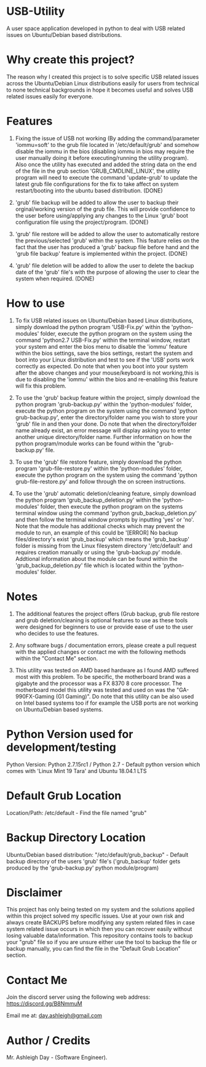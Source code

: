 # USB-Utility

A user space application developed in python to deal with USB related issues on Ubuntu/Debian based distributions.

# Why create this project?

The reason why I created this project is to solve specific USB related issues across the Ubuntu/Debian Linux distributions easily for users from technical to none technical backgrounds in hope it becomes useful and solves USB related issues easily for everyone.

# Features

1. Fixing the issue of USB not working (By adding the command/parameter 'iommu=soft' to the grub file located in '/etc/default/grub' and somehow disable the iommu in the bios (disabling iommu in bios may require the user manually doing it before executing/running the utility program). Also once the utility has executed and added the string data on the end of the file in the grub section 'GRUB_CMDLINE_LINUX', the utility program will need to execute the command 'update-grub' to update the latest grub file configurations for the fix to take affect on system restart/booting into the ubuntu based distribution. (DONE)

2. 'grub' file backup will be added to allow the user to backup their orginal/working version of the grub file. This will provide confidence to the user before using/applying any changes to the Linux 'grub' boot configuration file using the project/program. (DONE)

3. 'grub' file restore will be added to allow the user to automatically restore the previous/selected 'grub' within the system. This feature relies on the fact that the user has produced a 'grub' backup file before hand and the 'grub file backup' feature is implemented within the project. (DONE)
   
4. 'grub' file deletion will be added to allow the user to delete the backup date of the 'grub' file's with the purpose of allowing the user to clear the system when required. (DONE)

# How to use

1. To fix USB related issues on Ubuntu/Debian based Linux distributions, simply download the python program 'USB-Fix.py' within the 'python-modules' folder, execute the python program on the system using the command 
'python2.7 USB-Fix.py' within the terminal window, restart your system and enter the bios menu to disable the 'iommu' feature within the bios settings, save the bios settings, restart the system and boot into your Linux distribution and test to see if the 'USB' ports work correctly as expected. Do note that when you boot into your system after the above changes and your mouse/keyboard is not working,this is due to disabling the 'iommu' within the bios and re-enabling this feature will fix this problem.

2. To use the 'grub' backup feature within the project, simply download the python program 'grub-backup.py' within the 'python-modules' folder, execute the python program on
   the system using the command 'python grub-backup.py', enter the directory/folder name you wish to store your 'grub' file in and then your done. Do note that when the 
   directory/folder name already exist, an error message will display asking you to enter another unique directory/folder name. Further information on how the python program/module
   works can be found within the "grub-backup.py' file.
   
3. To use the 'grub' file restore feature, simply download the python program 'grub-file-restore.py' within the 'python-modules' folder, execute the python program on
   the system using the command 'python grub-file-restore.py' and follow through the on screen instructions.

4. To use the 'grub' automatic deletion/cleaning feature, simply download the python program 'grub_backup_deletion.py'  within the 'python-modules' folder, then execute the python program on
   the systems terminal window using the command 'python grub_backup_deletion.py' and then follow the terminal window prompts by inputting 'yes' or 'no'. Note that the module has additional checks which may prevent the module to run, an example of this could be '[ERROR] No backup files/directory's exist 'grub_backup' which means the 'grub_backup' folder is missing from the Linux filesystem directory '/etc/default' and requires creation manually or using the 'grub-backup.py' module. Addtional information about the module can be found within the 'grub_backup_deletion.py' file which is located within the 'python-modules' folder.
   
# Notes

1. The additional features the project offers (Grub backup, grub file restore and grub deletion/cleaning is optional features to use as these tools were designed for beginners to use or provide ease of use to the user who decides to use the features.

2. Any software bugs / documentation errors, please create a pull request with the applied changes or contact me with the following methods within the "Contact Me" section.

3. This utility was tested on AMD based hardware as I found AMD suffered most with this problem. To be specific, the motherboard brand was a gigabyte and the processor was a FX 8370 8 core processor. The motherboard model this utility was tested and used on was the "GA-990FX-Gaming (G1 Gaming)". Do note that this utility can be also used on Intel based systems too if for example the USB ports are not working on Ubuntu/Debian based systems.

# Python Version used for development/testing

Python Version: Python 2.7.15rc1 / Python 2.7 - Default python version which comes with 'Linux Mint 19 Tara' and Ubuntu 18.04.1 LTS

# Default Grub Location

Location/Path: /etc/default - Find the file named "grub"
   
# Backup Directory Location

Ubuntu/Debian based distribution: "/etc/default/grub_backup" - Default backup directory of the users 'grub' file's ('grub_backup' folder gets produced by the 'grub-backup.py' python                                  module/program)

# Disclaimer

This project has only being tested on my system and the solutions applied within this project solved my specific issues. Use at your own risk and always create BACKUPS before modifying any system related files in case system related issue occurs in which then you can recover easily without losing valuable data/information. This repository contains tools to backup your "grub" file so if you are unsure either use the tool to backup the file or backup manually, you can find the file in the "Default Grub Location" section.

# Contact Me

Join the discord server using the following web address: https://discord.gg/B8NmmuM

Email me at: day.ashleigh@gmail.com

# Author / Credits

Mr. Ashleigh Day - (Software Engineer).

